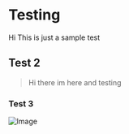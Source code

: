 # Testing
Hi This is just a sample test 

## Test 2

>Hi there im here and testing

### Test 3

![Image](https://scontent.fymy1-2.fna.fbcdn.net/v/t31.0-8/29744673_360324221152813_7454809367636580088_o.jpg?_nc_cat=103&_nc_ht=scontent.fymy1-2.fna&oh=c793a714b4aec10cc0d6382e39ce6b6b&oe=5D3B49F8)
